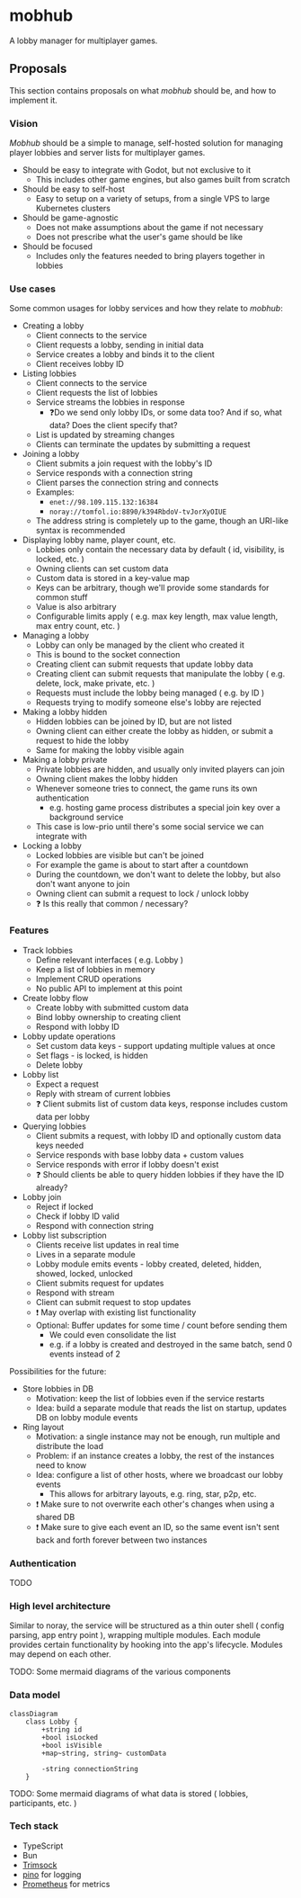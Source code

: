 # mobhub

A lobby manager for multiplayer games.

## Proposals

This section contains proposals on what *mobhub* should be, and how to
implement it.

### Vision

*Mobhub* should be a simple to manage, self-hosted solution for managing player
lobbies and server lists for multiplayer games.

* Should be easy to integrate with Godot, but not exclusive to it
  * This includes other game engines, but also games built from scratch
* Should be easy to self-host
  * Easy to setup on a variety of setups, from a single VPS to large Kubernetes
    clusters
* Should be game-agnostic
  * Does not make assumptions about the game if not necessary
  * Does not prescribe what the user's game should be like
* Should be focused
  * Includes only the features needed to bring players together in lobbies

### Use cases

Some common usages for lobby services and how they relate to *mobhub*:

- Creating a lobby
  - Client connects to the service
  - Client requests a lobby, sending in initial data
  - Service creates a lobby and binds it to the client
  - Client receives lobby ID
- Listing lobbies
  - Client connects to the service
  - Client requests the list of lobbies
  - Service streams the lobbies in response
    - ❓Do we send only lobby IDs, or some data too? And if so, what data? Does
      the client specify that?
  - List is updated by streaming changes
  - Clients can terminate the updates by submitting a request
- Joining a lobby
  - Client submits a join request with the lobby's ID
  - Service responds with a connection string
  - Client parses the connection string and connects
  - Examples:
    - `enet://98.109.115.132:16384`
    - `noray://tomfol.io:8890/k394RbdoV-tvJorXyOIUE`
  - The address string is completely up to the game, though an URI-like syntax
    is recommended
- Displaying lobby name, player count, etc.
  - Lobbies only contain the necessary data by default ( id, visibility, is
    locked, etc. )
  - Owning clients can set custom data
  - Custom data is stored in a key-value map
  - Keys can be arbitrary, though we'll provide some standards for common stuff
  - Value is also arbitrary
  - Configurable limits apply ( e.g. max key length, max value length, max
    entry count, etc. )
- Managing a lobby
  - Lobby can only be managed by the client who created it
  - This is bound to the socket connection
  - Creating client can submit requests that update lobby data
  - Creating client can submit requests that manipulate the lobby ( e.g.
    delete, lock, make private, etc. )
  - Requests must include the lobby being managed ( e.g. by ID )
  - Requests trying to modify someone else's lobby are rejected
- Making a lobby hidden
  - Hidden lobbies can be joined by ID, but are not listed
  - Owning client can either create the lobby as hidden, or submit a request to
    hide the lobby
  - Same for making the lobby visible again
- Making a lobby private
  - Private lobbies are hidden, and usually only invited players can join
  - Owning client makes the lobby hidden
  - Whenever someone tries to connect, the game runs its own authentication
    - e.g. hosting game process distributes a special join key over a
      background service
  - This case is low-prio until there's some social service we can integrate
    with
- Locking a lobby
  - Locked lobbies are visible but can't be joined
  - For example the game is about to start after a countdown
  - During the countdown, we don't want to delete the lobby, but also don't
    want anyone to join
  - Owning client can submit a request to lock / unlock lobby
  - ❓ Is this really that common / necessary?

### Features

- Track lobbies
  - Define relevant interfaces ( e.g. Lobby )
  - Keep a list of lobbies in memory
  - Implement CRUD operations
  - No public API to implement at this point
- Create lobby flow
  - Create lobby with submitted custom data
  - Bind lobby ownership to creating client
  - Respond with lobby ID
- Lobby update operations
  - Set custom data keys - support updating multiple values at once
  - Set flags - is locked, is hidden
  - Delete lobby
- Lobby list
  - Expect a request
  - Reply with stream of current lobbies
  - ❓ Client submits list of custom data keys, response includes custom data
    per lobby
- Querying lobbies
  - Client submits a request, with lobby ID and optionally custom data keys
    needed
  - Service responds with base lobby data + custom values
  - Service responds with error if lobby doesn't exist
  - ❓ Should clients be able to query hidden lobbies if they have the ID
    already? 
- Lobby join
  - Reject if locked
  - Check if lobby ID valid
  - Respond with connection string
- Lobby list subscription
  - Clients receive list updates in real time
  - Lives in a separate module
  - Lobby module emits events - lobby created, deleted, hidden, showed, locked,
    unlocked
  - Client submits request for updates
  - Respond with stream
  - Client can submit request to stop updates
  - ❗ May overlap with existing list functionality
  - Optional: Buffer updates for some time / count before sending them
    - We could even consolidate the list
    - e.g. if a lobby is created and destroyed in the same batch, send 0 events
      instead of 2

Possibilities for the future:

- Store lobbies in DB
  - Motivation: keep the list of lobbies even if the service restarts
  - Idea: build a separate module that reads the list on startup, updates DB on
    lobby module events
- Ring layout
  - Motivation: a single instance may not be enough, run multiple and
    distribute the load
  - Problem: if an instance creates a lobby, the rest of the instances need to
    know
  - Idea: configure a list of other hosts, where we broadcast our lobby events
    - This allows for arbitrary layouts, e.g. ring, star, p2p, etc.
  - ❗ Make sure to not overwrite each other's changes when using a shared DB
  - ❗ Make sure to give each event an ID, so the same event isn't sent back
    and forth forever between two instances

### Authentication

TODO

### High level architecture

Similar to noray, the service will be structured as a thin outer shell ( config
parsing, app entry point ), wrapping multiple modules. Each module provides
certain functionality by hooking into the app's lifecycle. Modules may depend
on each other.

TODO: Some mermaid diagrams of the various components

### Data model

```mermaid
classDiagram
    class Lobby {
        +string id
        +bool isLocked
        +bool isVisible
        +map~string, string~ customData

        -string connectionString
    }
```

TODO: Some mermaid diagrams of what data is stored ( lobbies, participants, etc. )

### Tech stack

- TypeScript
- Bun
- [Trimsock]
- [pino] for logging
- [Prometheus] for metrics


[Trimsock]: https://github.com/foxssake/trimsock
[pino]: https://getpino.io/
[Prometheus]: https://prometheus.io/
